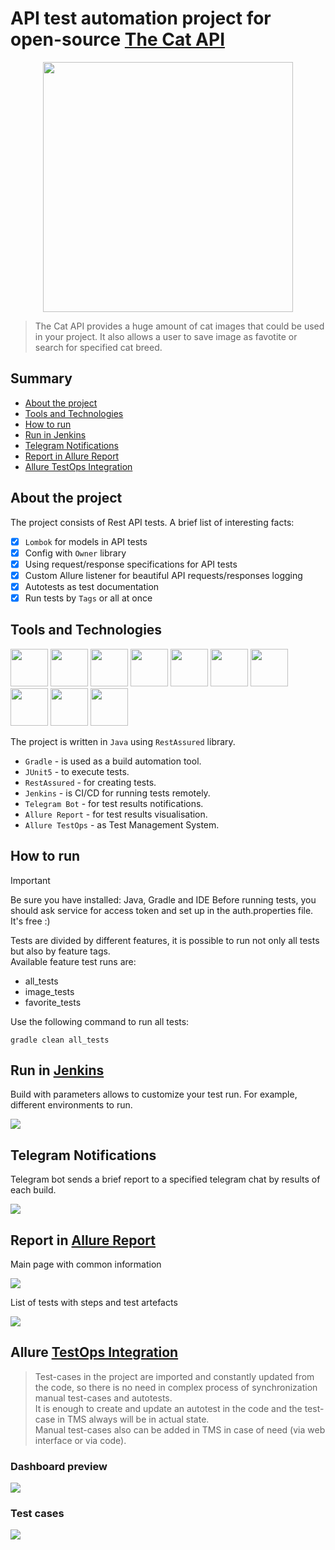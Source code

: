 # API test automation project for open-source [The Cat API](https://thecatapi.com/)
<center><img src="media/logo/catApi.png" width="400"></center>

> The Cat API provides a huge amount of cat images that could be used in your project. It also allows a user to save image as favotite or search for specified cat breed.
## Summary
+ [About the project](#about)
+ [Tools and Technologies](#tools)
+ [How to run](#launch)
+ [Run in Jenkins](#jenkins)
+ [Telegram Notifications](#telegram)
+ [Report in Allure Report](#allure-report)
+ [Allure TestOps Integration](#allureTO)

<a id="about"></a>
## About the project
The project consists of Rest API tests. A brief list of interesting facts:
- [x] `Lombok` for models in API tests
- [x] Config with `Owner` library
- [x] Using request/response specifications for API tests
- [x] Custom Allure listener for beautiful API requests/responses logging
- [x] Autotests as test documentation
- [x] Run tests by `Tags` or all at once

<a id="tools"></a>
## Tools and Technologies
<a href="https://www.java.com/en/"><img src="media/logo/Java_logo.png" width="60"/></a>
<a href="https://gradle.org/"><img src="media/logo/Gradle.png" width="60"/></a>
<a href="https://github.com/"><img src="media/logo/RestAssured.png" width="60"/></a>
<a href="https://github.com/"><img src="media/logo/GitHub.png" width="60"/></a>
<a href="https://www.jetbrains.com/idea/"><img src="media/logo/IntelliJ_IDEA.png" width="60"></a>
<a href="https://junit.org/junit5/"><img src="media/logo/JUnit5.png" width="60"/></a>
<a href="https://www.jenkins.io/"><img src="media/logo/Jenkins.png" width="60"/></a>
<a href="https://github.com/allure-framework/"><img src="media/logo/AllureReports.png" width="60"/></a>
<a href="https://qameta.io/"><img src="media/logo/AllureTestOps.svg" width="60"/></a>
<a href="https://telegram.org/"><img src="media/logo/Telegram.png" width="60"/></a>

The project is written in `Java` using `RestAssured` library.
- `Gradle` - is used as a build automation tool.
- `JUnit5` - to execute tests.
- `RestAssured` - for creating tests.
- `Jenkins` - is CI/CD for running tests remotely.
- `Telegram Bot` - for test results notifications.
- `Allure Report` - for test results visualisation.
- `Allure TestOps` - as Test Management System.

<a id="launch"></a>
## How to run
> [!IMPORTANT]
> Be sure you have installed: Java, Gradle and IDE
> Before running tests, you should ask service for access token and set up in the auth.properties file. It's free :)

Tests are divided by different features, it is possible to run not only all tests but also by feature tags.  
Available feature test runs are:
- all_tests
- image_tests
- favorite_tests

Use the following command to run all tests:
```
gradle clean all_tests
```

<a id="jenkins"></a>
## Run in [Jenkins](https://jenkins.autotests.cloud/job/C22-kryastin-diplomaApi/)

Build with parameters allows to customize your test run. For example, different environments to run.

<img src="media/screenshots/jenkins_common.png"/>

<a id="telegram"></a>
## Telegram Notifications

Telegram bot sends a brief report to a specified telegram chat by results of each build.

<img src="media/screenshots/telegram.png"/>

<a id="allure-report"></a>
## Report in [Allure Report](https://jenkins.autotests.cloud/job/C22-kryastin-diplomaApi/allure/)
Main page with common information

<img src="media/screenshots/allure_common.png"/>

List of tests with steps and test artefacts

<img src="media/screenshots/allure_cases.png"/>

<a id="allureTO"></a>
## Allure [TestOps Integration](https://allure.autotests.cloud/project/3932/dashboards)
>Test-cases in the project are imported and constantly updated from the code, so there is no need in complex process of synchronization manual test-cases and autotests.  
>It is enough to create and update an autotest in the code and the test-case in TMS always will be in actual state.  
>Manual test-cases also can be added in TMS in case of need (via web interface or via code).
### Dashboard preview

<img src="media/screenshots/allureTO_dashboard.png"/>  

### Test cases

<img src="media/screenshots/allureTO_cases.png"/>  
